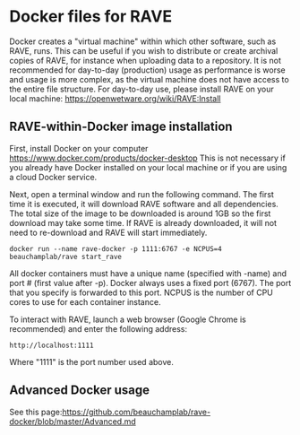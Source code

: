 # Docker files for RAVE

Docker creates a "virtual machine" within which other software, such as RAVE, runs. This can be useful if you wish to distribute or create archival copies of RAVE, for instance when uploading data to a repository. It is not recommended for day-to-day (production) usage as performance is worse and usage is more complex, as the virtual machine does not have access to the entire file structure.
For day-to-day use, please install RAVE on your local machine: https://openwetware.org/wiki/RAVE:Install


## RAVE-within-Docker image installation

First, install Docker on your computer https://www.docker.com/products/docker-desktop
This is not necessary if you already have Docker installed on your local machine or if you are using a cloud Docker service.

Next, open a terminal window and run the following command. The first time it is executed, it will download RAVE software and all dependencies. The total size of the image to be downloaded is around 1GB so the first download may take some time. If RAVE is already downloaded, it will not need to re-download and RAVE will start immediately. 
```
docker run --name rave-docker -p 1111:6767 -e NCPUS=4 beauchamplab/rave start_rave
```
All docker containers must have a unique name (specified with -name) and port # (first value after -p). Docker always uses a fixed port (6767). The port that you specify is forwarded to this port. NCPUS is the number of CPU cores to use for each container instance.

To interact with RAVE, launch a web browser (Google Chrome is recommended) and enter the following address:
```
http://localhost:1111
```
Where "1111" is the port number used above.

## Advanced Docker usage
See this page:https://github.com/beauchamplab/rave-docker/blob/master/Advanced.md
